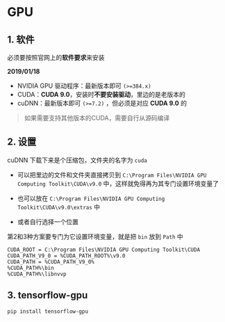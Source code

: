 # GPU

## 1. 软件

必须要按照官网上的**软件要求**来安装

**2019/01/18** 

- NVIDIA GPU 驱动程序：最新版本即可 `(>=384.x)`
- CUDA：**CUDA 9.0**，安装时**不要安装驱动**，里边的是老版本的
- cuDNN：最新版本即可 `(>=7.2)` ，但必须是对应 **CUDA 9.0** 的

> 如果需要支持其他版本的CUDA，需要自行从源码编译

## 2. 设置

cuDNN 下载下来是个压缩包，文件夹的名字为 `cuda` 

- 可以把里边的文件和文件夹直接拷贝到 `C:\Program Files\NVIDIA GPU Computing Toolkit\CUDA\v9.0` 中，这样就免得再为其专门设置环境变量了

- 也可以放在 `C:\Program Files\NVIDIA GPU Computing Toolkit\CUDA\v9.0\extras` 中

- 或者自行选择一个位置

第2和3种方案要专门为它设置环境变量，就是把 `bin` 放到 `Path` 中

```
CUDA_ROOT = C:\Program Files\NVIDIA GPU Computing Toolkit\CUDA
CUDA_PATH_V9_0 = %CUDA_PATH_ROOT%\v9.0
CUDA_PATH = %CUDA_PATH_V9_0%
%CUDA_PATH%\bin
%CUDA_PATH%\libnvvp
```

## 3. tensorflow-gpu

```bash
pip install tensorflow-gpu
```


